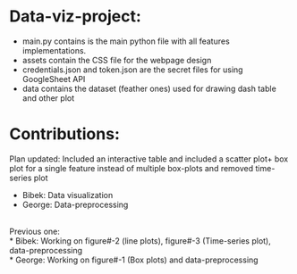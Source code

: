 # Data-viz-project:
* main.py contains is the main python file with all features implementations.<br>
* assets contain the CSS file for the webpage design<br>
* credentials.json and token.json are the secret files for using GoogleSheet API<br>
* data contains the dataset (feather ones) used for drawing dash table and other plot<br>



# Contributions:
Plan updated: Included an interactive table and included a scatter plot+ box plot for a single feature instead of multiple box-plots and removed time-series plot<br>
* Bibek: Data visualization<br>
* George: Data-preprocessing<br>
<br>
Previous one:<br>
* Bibek: Working on figure#-2 (line plots), figure#-3 (Time-series plot), data-preprocessing<br>
* George: Working on figure#-1 (Box plots) and data-preprocessing

